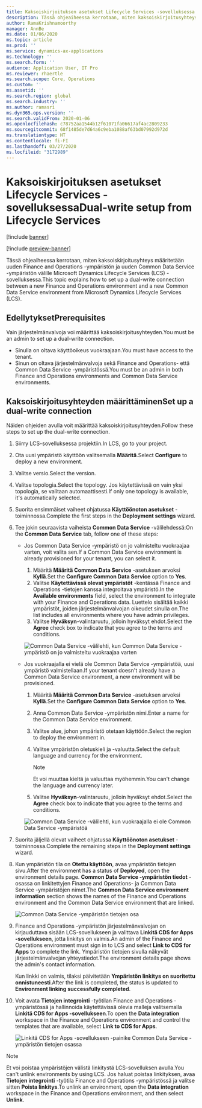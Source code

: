 ```yaml
---
title: Kaksoiskirjoituksen asetukset Lifecycle Services -sovelluksessa
description: Tässä ohjeaiheessa kerrotaan, miten kaksoiskirjoitusyhteys määritetään uuden Finance and Operations -ympäristön ja uuden Common Data Service -ympäristön välille Microsoft Dynamics Lifecycle Services (LCS) -sovelluksessa.
author: RamaKrishnamoorthy
manager: AnnBe
ms.date: 01/06/2020
ms.topic: article
ms.prod: ''
ms.service: dynamics-ax-applications
ms.technology: ''
ms.search.form: ''
audience: Application User, IT Pro
ms.reviewer: rhaertle
ms.search.scope: Core, Operations
ms.custom: ''
ms.assetid: ''
ms.search.region: global
ms.search.industry: ''
ms.author: ramasri
ms.dyn365.ops.version: ''
ms.search.validFrom: 2020-01-06
ms.openlocfilehash: c78752aa1544b12f61071fa06617af4ac2809233
ms.sourcegitcommit: 68f1485de7d64a6c9eba1088af63bd07992d972d
ms.translationtype: HT
ms.contentlocale: fi-FI
ms.lasthandoff: 03/27/2020
ms.locfileid: "3172989"
---
```

# <a name="dual-write-setup-from-lifecycle-services"></a><span data-ttu-id="2ee55-103">Kaksoiskirjoituksen asetukset Lifecycle Services -sovelluksessa</span><span class="sxs-lookup"><span data-stu-id="2ee55-103">Dual-write setup from Lifecycle Services</span></span>

[!include [banner](../../includes/banner.md)]

[!include [preview-banner](../../includes/preview-banner.md)]

<span data-ttu-id="2ee55-104">Tässä ohjeaiheessa kerrotaan, miten kaksoiskirjoitusyhteys määritetään uuden Finance and Operations -ympäristön ja uuden Common Data Service -ympäristön välille Microsoft Dynamics Lifecycle Services (LCS) -sovelluksessa.</span><span class="sxs-lookup"><span data-stu-id="2ee55-104">This topic explains how to set up a dual-write connection between a new Finance and Operations environment and a new Common Data Service environment from Microsoft Dynamics Lifecycle Services (LCS).</span></span>

## <a name="prerequisites"></a><span data-ttu-id="2ee55-105">Edellytykset</span><span class="sxs-lookup"><span data-stu-id="2ee55-105">Prerequisites</span></span>

<span data-ttu-id="2ee55-106">Vain järjestelmänvalvoja voi määrittää kaksoiskirjoitusyhteyden.</span><span class="sxs-lookup"><span data-stu-id="2ee55-106">You must be an admin to set up a dual-write connection.</span></span>

+ <span data-ttu-id="2ee55-107">Sinulla on oltava käyttöoikeus vuokraajaan.</span><span class="sxs-lookup"><span data-stu-id="2ee55-107">You must have access to the tenant.</span></span>
+ <span data-ttu-id="2ee55-108">Sinun on oltava järjestelmänvalvoja sekä Finance and Operations- että Common Data Service -ympäristössä.</span><span class="sxs-lookup"><span data-stu-id="2ee55-108">You must be an admin in both Finance and Operations environments and Common Data Service environments.</span></span>

## <a name="set-up-a-dual-write-connection"></a><span data-ttu-id="2ee55-109">Kaksoiskirjoitusyhteyden määrittäminen</span><span class="sxs-lookup"><span data-stu-id="2ee55-109">Set up a dual-write connection</span></span>

<span data-ttu-id="2ee55-110">Näiden ohjeiden avulla voit määrittää kaksoiskirjoitusyhteyden.</span><span class="sxs-lookup"><span data-stu-id="2ee55-110">Follow these steps to set up the dual-write connection.</span></span>

1. <span data-ttu-id="2ee55-111">Siirry LCS-sovelluksessa projektiin.</span><span class="sxs-lookup"><span data-stu-id="2ee55-111">In LCS, go to your project.</span></span>
2. <span data-ttu-id="2ee55-112">Ota uusi ympäristö käyttöön valitsemalla **Määritä**.</span><span class="sxs-lookup"><span data-stu-id="2ee55-112">Select **Configure** to deploy a new environment.</span></span>
3. <span data-ttu-id="2ee55-113">Valitse versio.</span><span class="sxs-lookup"><span data-stu-id="2ee55-113">Select the version.</span></span> 
4. <span data-ttu-id="2ee55-114">Valitse topologia.</span><span class="sxs-lookup"><span data-stu-id="2ee55-114">Select the topology.</span></span> <span data-ttu-id="2ee55-115">Jos käytettävissä on vain yksi topologia, se valitaan automaattisesti.</span><span class="sxs-lookup"><span data-stu-id="2ee55-115">If only one topology is available, it's automatically selected.</span></span>
5. <span data-ttu-id="2ee55-116">Suorita ensimmäiset vaiheet ohjatussa **Käyttöönoton asetukset** -toiminnossa.</span><span class="sxs-lookup"><span data-stu-id="2ee55-116">Complete the first steps in the **Deployment settings** wizard.</span></span>
6. <span data-ttu-id="2ee55-117">Tee jokin seuraavista vaiheista **Common Data Service** -välilehdessä:</span><span class="sxs-lookup"><span data-stu-id="2ee55-117">On the **Common Data Service** tab, follow one of these steps:</span></span>

    - <span data-ttu-id="2ee55-118">Jos Common Data Service -ympäristö on jo valmisteltu vuokraajaa varten, voit valita sen.</span><span class="sxs-lookup"><span data-stu-id="2ee55-118">If a Common Data Service environment is already provisioned for your tenant, you can select it.</span></span>

        1. <span data-ttu-id="2ee55-119">Määritä **Määritä Common Data Service** -asetuksen arvoksi **Kyllä**.</span><span class="sxs-lookup"><span data-stu-id="2ee55-119">Set the **Configure Common Data Service** option to **Yes**.</span></span>
        2. <span data-ttu-id="2ee55-120">Valitse **Käytettävissä olevat ympäristöt** -kentässä Finance and Operations -tietojen kanssa integroitava ympäristö.</span><span class="sxs-lookup"><span data-stu-id="2ee55-120">In the **Available environments** field, select the environment to integrate with your Finance and Operations data.</span></span> <span data-ttu-id="2ee55-121">Luettelo sisältää kaikki ympäristöt, joiden järjestelmänvalvojan oikeudet sinulla on.</span><span class="sxs-lookup"><span data-stu-id="2ee55-121">The list includes all environments where you have admin privileges.</span></span>
        3. <span data-ttu-id="2ee55-122">Valitse **Hyväksyn**-valintaruutu, jolloin hyväksyt ehdot.</span><span class="sxs-lookup"><span data-stu-id="2ee55-122">Select the **Agree** check box to indicate that you agree to the terms and conditions.</span></span>

        ![Common Data Service -välilehti, kun Common Data Service -ympäristö on jo valmisteltu vuokraajaa varten](../dual-write/media/lcs_setup_1.png)

    - <span data-ttu-id="2ee55-124">Jos vuokraajalla ei vielä ole Common Data Service -ympäristöä, uusi ympäristö valmistellaan.</span><span class="sxs-lookup"><span data-stu-id="2ee55-124">If your tenant doesn't already have a Common Data Service environment, a new environment will be provisioned.</span></span>

        1. <span data-ttu-id="2ee55-125">Määritä **Määritä Common Data Service** -asetuksen arvoksi **Kyllä**.</span><span class="sxs-lookup"><span data-stu-id="2ee55-125">Set the **Configure Common Data Service** option to **Yes**.</span></span>
        2. <span data-ttu-id="2ee55-126">Anna Common Data Service -ympäristön nimi.</span><span class="sxs-lookup"><span data-stu-id="2ee55-126">Enter a name for the Common Data Service environment.</span></span>
        3. <span data-ttu-id="2ee55-127">Valitse alue, johon ympäristö otetaan käyttöön.</span><span class="sxs-lookup"><span data-stu-id="2ee55-127">Select the region to deploy the environment in.</span></span>
        4. <span data-ttu-id="2ee55-128">Valitse ympäristön oletuskieli ja -valuutta.</span><span class="sxs-lookup"><span data-stu-id="2ee55-128">Select the default language and currency for the environment.</span></span>

            > [!NOTE]
            > <span data-ttu-id="2ee55-129">Et voi muuttaa kieltä ja valuuttaa myöhemmin.</span><span class="sxs-lookup"><span data-stu-id="2ee55-129">You can't change the language and currency later.</span></span>

        5. <span data-ttu-id="2ee55-130">Valitse **Hyväksyn**-valintaruutu, jolloin hyväksyt ehdot.</span><span class="sxs-lookup"><span data-stu-id="2ee55-130">Select the **Agree** check box to indicate that you agree to the terms and conditions.</span></span>

        ![Common Data Service -välilehti, kun vuokraajalla ei ole Common Data Service -ympäristöä](../dual-write/media/lcs_setup_2.png)

7. <span data-ttu-id="2ee55-132">Suorita jäljellä olevat vaiheet ohjatussa **Käyttöönoton asetukset** -toiminnossa.</span><span class="sxs-lookup"><span data-stu-id="2ee55-132">Complete the remaining steps in the **Deployment settings** wizard.</span></span>
8. <span data-ttu-id="2ee55-133">Kun ympäristön tila on **Otettu käyttöön**, avaa ympäristön tietojen sivu.</span><span class="sxs-lookup"><span data-stu-id="2ee55-133">After the environment has a status of **Deployed**, open the environment details page.</span></span> <span data-ttu-id="2ee55-134">**Common Data Service -ympäristön tiedot** -osassa on linkitettyjen Finance and Operations- ja Common Data Service -ympäristöjen nimet.</span><span class="sxs-lookup"><span data-stu-id="2ee55-134">The **Common Data Service environment information** section shows the names of the Finance and Operations environment and the Common Data Service environment that are linked.</span></span>

    ![Common Data Service -ympäristön tietojen osa](../dual-write/media/lcs_setup_3.png)

9. <span data-ttu-id="2ee55-136">Finance and Operations -ympäristön järjestelmänvalvojan on kirjauduttava sisään LCS-sovellukseen ja valittava **Linkitä CDS for Apps -sovellukseen**, jotta linkitys on valmis.</span><span class="sxs-lookup"><span data-stu-id="2ee55-136">An admin of the Finance and Operations environment must sign in to LCS and select **Link to CDS for Apps** to complete the link.</span></span> <span data-ttu-id="2ee55-137">Ympäristön tietojen sivulla näkyvät järjestelmänvalvojan yhteystiedot.</span><span class="sxs-lookup"><span data-stu-id="2ee55-137">The environment details page shows the admin's contact information.</span></span>

    <span data-ttu-id="2ee55-138">Kun linkki on valmis, tilaksi päivitetään **Ympäristön linkitys on suoritettu onnistuneesti**.</span><span class="sxs-lookup"><span data-stu-id="2ee55-138">After the link is completed, the status is updated to **Environment linking successfully completed**.</span></span>

10. <span data-ttu-id="2ee55-139">Voit avata **Tietojen integrointi** -työtilan Finance and Operations -ympäristössä ja hallinnoida käytettävissä olevia malleja valitsemalla **Linkitä CDS for Apps -sovellukseen**.</span><span class="sxs-lookup"><span data-stu-id="2ee55-139">To open the **Data integration** workspace in the Finance and Operations environment and control the templates that are available, select **Link to CDS for Apps**.</span></span>

    ![Linkitä CDS for Apps -sovellukseen -painike Common Data Service -ympäristön tietojen osassa](../dual-write/media/lcs_setup_4.png)

> [!NOTE]
> <span data-ttu-id="2ee55-141">Et voi poistaa ympäristöjen välistä linkitystä LCS-sovelluksen avulla.</span><span class="sxs-lookup"><span data-stu-id="2ee55-141">You can't unlink environments by using LCS.</span></span> <span data-ttu-id="2ee55-142">Jos haluat poistaa linkityksen, avaa **Tietojen integrointi** -työtila Finance and Operations -ympäristössä ja valitse sitten **Poista linkitys**.</span><span class="sxs-lookup"><span data-stu-id="2ee55-142">To unlink an environment, open the **Data integration** workspace in the Finance and Operations environment, and then select **Unlink**.</span></span>
